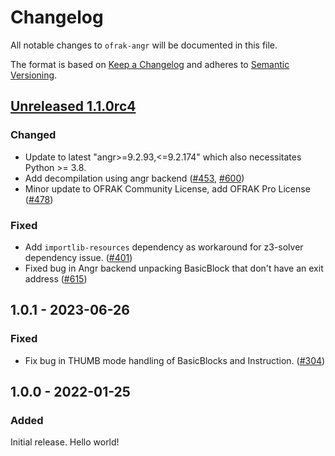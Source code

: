 # Changelog
All notable changes to `ofrak-angr` will be documented in this file.

The format is based on [Keep a Changelog](https://keepachangelog.com/en/1.0.0/) and adheres to [Semantic Versioning](https://semver.org/spec/v2.0.0.html).

## [Unreleased 1.1.0rc4](https://github.com/redballoonsecurity/ofrak/tree/master)

### Changed
- Update to latest "angr>=9.2.93,<=9.2.174" which also necessitates Python >= 3.8.
- Add decompilation using angr backend ([#453](https://github.com/redballoonsecurity/ofrak/pull/453), [#600](https://github.com/redballoonsecurity/ofrak/pull/600))
- Minor update to OFRAK Community License, add OFRAK Pro License ([#478](https://github.com/redballoonsecurity/ofrak/pull/478))

### Fixed
- Add `importlib-resources` dependency as workaround for z3-solver dependency issue. ([#401](https://github.com/redballoonsecurity/ofrak/pull/401))
- Fixed bug in Angr backend unpacking BasicBlock that don't have an exit address ([#615](https://github.com/redballoonsecurity/ofrak/pull/615))

## 1.0.1 - 2023-06-26
### Fixed
- Fix bug in THUMB mode handling of BasicBlocks and Instruction. ([#304](https://github.com/redballoonsecurity/ofrak/pull/304))

## 1.0.0 - 2022-01-25
### Added
Initial release. Hello world!
